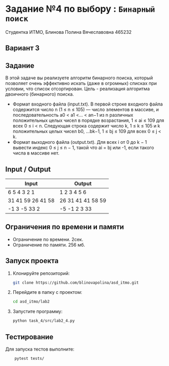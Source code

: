 # Задание №4 по выбору  : `Бинарный поиск`
Студентка ИТМО,  Блинова Полина Вячеславовна 465232

## Вариант 3

## Задание 
В этой задаче вы реализуете алгоритм бинарного поиска, который позволяет
очень эффективно искать (даже в огромных) списках при условии, что список
отсортирован. Цель - реализация алгоритма двоичного (бинарного) поиска.
-	Формат входного файла (input.txt). В первой строке входного файла содержится число n (1 ≤ n ≤ 105) — число элементов в массиве, и последовательность a0 < a1 <... < an−1 из n различных положительных целых чисел в порядке возрастания, 1 ≤ ai ≤ 109 для всех 0 ≤ i < n. Следующая строка содержит число k, 1 ≤ k ≤ 105 и k положительных целых чисел b0, ...bk−1, 1 ≤ bj ≤ 109 для всех 0 ≤ j < k.
-	Формат выходного файла (output.txt). Для всех i от 0 до k − 1 вывести индекс 0 ≤ j ≤ n − 1, такой что ai = bj или -1, если такого числа в массиве нет.


## Input / Output 

| Input             | Output            |
|-------------------|-------------------|
| 6 5 4 3 2 1       | 1 2 3 4 5 6       |
| 31 41 59 26 41 58 | 26 31 41 41 58 59 |
| -1 3 -5 33 2      | -5 -1 2 3 33      |

## Ограничения по времени и памяти

- Ограничение по времени. 2сек.
- Ограничение по памяти. 256 мб.


## Запуск проекта
1. Клонируйте репозиторий:
   ```bash
   git clone https://github.com/blinovapolina/asd_itmo.git
   ```
2. Перейдите в папку с проектом:
   ```bash
   cd asd_itmo/lab2
   ```
3. Запустите программу:
   ```bash
   python task_4/src/lab2_4.py
   ```


## Тестирование
Для запуска тестов выполните:
```bash
    pytest tests/
```
